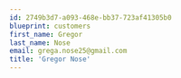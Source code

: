 ```yaml
---
id: 2749b3d7-a093-468e-bb37-723af41305b0
blueprint: customers
first_name: Gregor
last_name: Nose
email: grega.nose25@gmail.com
title: 'Gregor Nose'
---
```

